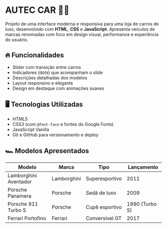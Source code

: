 # AUTEC CAR 🚗💨

Projeto de uma interface moderna e responsiva para uma loja de carros de luxo, desenvolvido com **HTML**, **CSS** e **JavaScript**. Apresenta veículos de marcas renomadas com foco em design visual, performance e experiência do usuário.

## 🔥 Funcionalidades

- Slider com transição entre carros
- Indicadores (dots) que acompanham o slide
- Descrições detalhadas dos modelos
- Layout responsivo e elegante
- Design em destaque com animações suaves

## 🖥️ Tecnologias Utilizadas

- HTML5
- CSS3 (com `@font-face` e fontes do Google Fonts)
- JavaScript Vanilla
- Git e GitHub para versionamento e deploy

## 🏎️ Modelos Apresentados

| Modelo                  | Marca       | Tipo               | Lançamento |
|------------------------|-------------|--------------------|------------|
| Lamborghini Aventador  | Lamborghini | Superesportivo     | 2011       |
| Porsche Panamera       | Porsche     | Sedã de luxo       | 2009       |
| Porsche 911 Turbo S    | Porsche     | Cupê esportivo     | 1990 (Turbo S) |
| Ferrari Portofino      | Ferrari     | Conversível GT     | 2017       |

